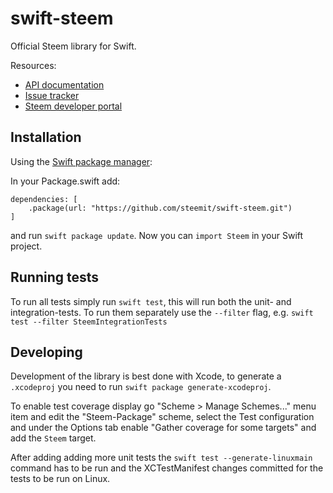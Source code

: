 
swift-steem
===========

Official Steem library for Swift.

Resources:

  * [API documentation](https://steemit.github.io/swift-steem/)
  * [Issue tracker](https://github.com/steemit/swift-steem/issues)
  * [Steem developer portal](https://developers.steem.io)


Installation
------------

Using the [Swift package manager](https://swift.org/package-manager/):

In your Package.swift add:

```
dependencies: [
    .package(url: "https://github.com/steemit/swift-steem.git")
]
```

and run `swift package update`. Now you can `import Steem` in your Swift project.


Running tests
-------------

To run all tests simply run `swift test`, this will run both the unit- and integration-tests. To run them separately use the `--filter` flag, e.g. `swift test --filter SteemIntegrationTests`


Developing
----------

Development of the library is best done with Xcode, to generate a `.xcodeproj` you need to run `swift package generate-xcodeproj`.

To enable test coverage display go "Scheme > Manage Schemes..." menu item and edit the "Steem-Package" scheme, select the Test configuration and under the Options tab enable "Gather coverage for some targets" and add the `Steem` target.

After adding adding more unit tests the `swift test --generate-linuxmain` command has to be run and the XCTestManifest changes committed for the tests to be run on Linux.
